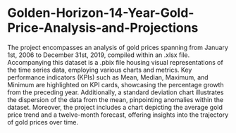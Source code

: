 # Golden-Horizon-14-Year-Gold-Price-Analysis-and-Projections
The project encompasses an analysis of gold prices spanning from January 1st, 2006 to December 31st, 2019, compiled within an .xlsx file.
Accompanying this dataset is a .pbix file housing visual representations of the time series data, employing various charts and metrics.
Key performance indicators (KPIs) such as Mean, Median, Maximum, and Minimum are highlighted on KPI cards, showcasing the percentage growth from the preceding year.
Additionally, a standard deviation chart illustrates the dispersion of the data from the mean, pinpointing anomalies within the dataset.
Moreover, the project includes a chart depicting the average gold price trend and a twelve-month forecast, offering insights into the trajectory of gold prices over time.
